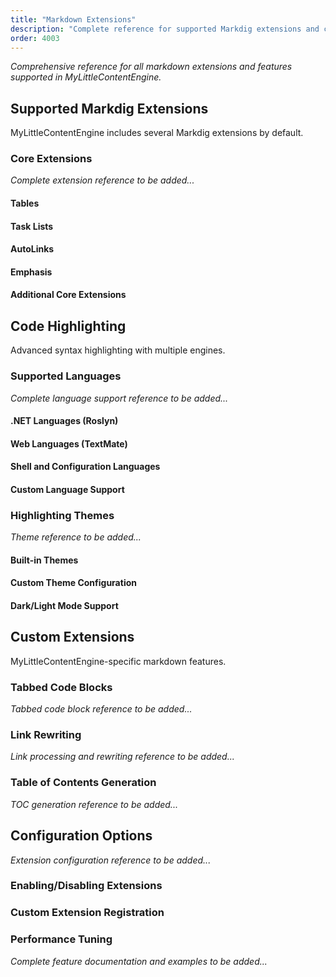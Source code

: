 ```yaml
---
title: "Markdown Extensions"
description: "Complete reference for supported Markdig extensions and custom features"
order: 4003
---
```


*Comprehensive reference for all markdown extensions and features supported in MyLittleContentEngine.*

## Supported Markdig Extensions

MyLittleContentEngine includes several Markdig extensions by default.

### Core Extensions

*Complete extension reference to be added...*

#### Tables
#### Task Lists
#### AutoLinks
#### Emphasis
#### Additional Core Extensions

## Code Highlighting

Advanced syntax highlighting with multiple engines.

### Supported Languages

*Complete language support reference to be added...*

#### .NET Languages (Roslyn)
#### Web Languages (TextMate)
#### Shell and Configuration Languages
#### Custom Language Support

### Highlighting Themes

*Theme reference to be added...*

#### Built-in Themes
#### Custom Theme Configuration
#### Dark/Light Mode Support

## Custom Extensions

MyLittleContentEngine-specific markdown features.

### Tabbed Code Blocks

*Tabbed code block reference to be added...*

### Link Rewriting

*Link processing and rewriting reference to be added...*

### Table of Contents Generation

*TOC generation reference to be added...*

## Configuration Options

*Extension configuration reference to be added...*

### Enabling/Disabling Extensions
### Custom Extension Registration
### Performance Tuning

*Complete feature documentation and examples to be added...*